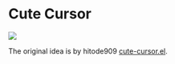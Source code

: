 # Cute Cursor
![](http://gifzo.net/BQ5jrDGdLq6)

The original idea is by hitode909 [cute-cursor.el](https://gist.github.com/hitode909/339782).
